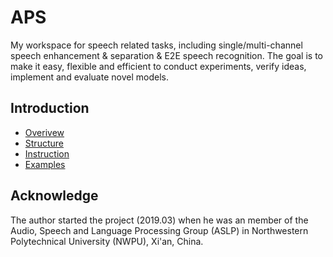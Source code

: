 # APS

My workspace for speech related tasks, including single/multi-channel speech enhancement & separation & E2E speech recognition. The goal is to make it easy, flexible and efficient to conduct experiments, verify ideas, implement and evaluate novel models.

## Introduction

* [Overivew](doc/overview.md)
* [Structure](doc/code.md)
* [Instruction](doc/instruction.md)
* [Examples](egs)

## Acknowledge

The author started the project (2019.03) when he was an member of the Audio, Speech and Language Processing Group (ASLP) in Northwestern Polytechnical University (NWPU), Xi'an, China.